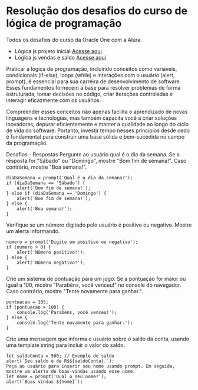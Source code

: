 # Resolução dos desafios do curso de lógica de programação

Todos os desafios do curso da Oracle One com a  Alura.

- Lógica js projeto inicial [Acesse aqui](https://github.com/felipeffranco/oracleone/tree/main/logica-js-projeto_inicial)
- Lógica js vendas e saldo [Acesse aqui](https://github.com/felipeffranco/oracleone/tree/main/logica-js-vendas-saldo)



Praticar a lógica de programação, incluindo conceitos como variáveis, condicionais (if-else), loops (while) e interações com o usuário (alert, prompt), é essencial para sua carreira de desenvolvimento de software. Esses fundamentos fornecem a base para resolver problemas de forma estruturada, tomar decisões no código, criar iterações controladas e interagir eficazmente com os usuários.

Compreender esses conceitos não apenas facilita o aprendizado de novas linguagens e tecnologias, mas também capacita você a criar soluções inovadoras, depurar eficientemente e manter a qualidade ao longo do ciclo de vida do software. Portanto, investir tempo nesses princípios desde cedo é fundamental para construir uma base sólida e bem-sucedida no campo da programação.

Desafios - Respostas
Pergunte ao usuário qual é o dia da semana. Se a resposta for "Sábado" ou "Domingo", mostre "Bom fim de semana!". Caso contrário, mostre "Boa semana!".
```
diaDaSemana = prompt('Qual é o dia da semana?');
if (diaDaSemana == 'Sábado') {
    alert('Bom fim de semana!');
} else if (diaDaSemana == 'Domingo') {
    alert('Bom fim de semana!');
} else {
    alert('Boa semana!');
}
```

Verifique se um número digitado pelo usuário é positivo ou negativo. Mostre um alerta informando.
```
numero = prompt('Digite um positivo ou negativo');
if (numero > 0) {
    alert('Número positivo!');
} else {
    alert('Número negativo!');
}
```

Crie um sistema de pontuação para um jogo. Se a pontuação for maior ou igual a 100, mostre "Parabéns, você venceu!" no console do navegador. Caso contrário, mostre "Tente novamente para ganhar.".
```
pontuacao = 105;
if (pontuacao > 100) {
    console.log('Parabéns, você venceu!');
} else {
    console.log('Tente novamente para ganhar.');
}
```

Crie uma mensagem que informa o usuário sobre o saldo da conta, usando uma template string para incluir o valor do saldo.
```
let saldoConta = 500; // Exemplo de saldo
alert(`Seu saldo é de R$${saldoConta}.`);
Peça ao usuário para inserir seu nome usando prompt. Em seguida, mostre um alerta de boas-vindas usando esse nome.
let nome = prompt('Qual o seu nome?');
alert(`Boas vindas ${nome}`);
```
